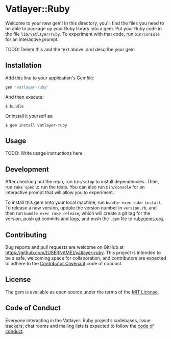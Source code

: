 # Vatlayer::Ruby

Welcome to your new gem! In this directory, you'll find the files you need to be able to package up your Ruby library into a gem. Put your Ruby code in the file `lib/vatlayer/ruby`. To experiment with that code, run `bin/console` for an interactive prompt.

TODO: Delete this and the text above, and describe your gem

## Installation

Add this line to your application's Gemfile:

```ruby
gem 'vatlayer-ruby'
```

And then execute:

    $ bundle

Or install it yourself as:

    $ gem install vatlayer-ruby

## Usage

TODO: Write usage instructions here

## Development

After checking out the repo, run `bin/setup` to install dependencies. Then, run `rake spec` to run the tests. You can also run `bin/console` for an interactive prompt that will allow you to experiment.

To install this gem onto your local machine, run `bundle exec rake install`. To release a new version, update the version number in `version.rb`, and then run `bundle exec rake release`, which will create a git tag for the version, push git commits and tags, and push the `.gem` file to [rubygems.org](https://rubygems.org).

## Contributing

Bug reports and pull requests are welcome on GitHub at https://github.com/[USERNAME]/vatlayer-ruby. This project is intended to be a safe, welcoming space for collaboration, and contributors are expected to adhere to the [Contributor Covenant](http://contributor-covenant.org) code of conduct.

## License

The gem is available as open source under the terms of the [MIT License](https://opensource.org/licenses/MIT).

## Code of Conduct

Everyone interacting in the Vatlayer::Ruby project’s codebases, issue trackers, chat rooms and mailing lists is expected to follow the [code of conduct](https://github.com/[USERNAME]/vatlayer-ruby/blob/master/CODE_OF_CONDUCT.md).
